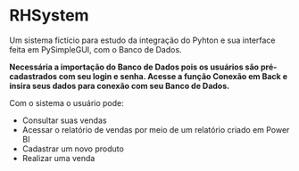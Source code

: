 # RHSystem 

Um sistema fictício para estudo da integração do Pyhton e sua interface feita em PySimpleGUI,  com o Banco de Dados. 

**Necessária a importação do Banco de Dados pois os usuários são pré-cadastrados com seu login e senha. Acesse a função Conexão em Back e insira seus dados para conexão com seu Banco de Dados.**

Com o sistema o usuário pode: 

- Consultar suas vendas
- Acessar o relatório de vendas por meio de um relatório criado em Power BI
- Cadastrar um novo produto
- Realizar uma venda

